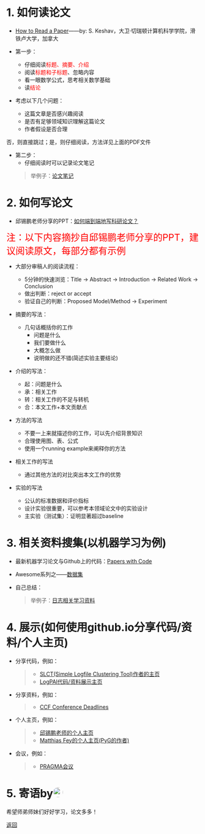 # 1. 如何读论文

- <a href="https://web.stanford.edu/class/ee384m/Handouts/HowtoReadPaper.pdf" target="_blank">How to Read a Paper</a>——by: S. Keshav，大卫·切瑞顿计算机科学学院，滑铁卢大学，加拿大

- 第一步：
  - 仔细阅读<font color="red">标题、摘要、介绍</font>
  - 阅读<font color="red">标题和子标题</font>、忽略内容
  - 看一眼数学公式，思考相关数学基础
  - 读<font color="red">结论</font>
- 考虑以下几个问题：
  - 这篇文章是否感兴趣阅读
  - 是否有足够领域知识理解这篇论文
  - 作者假设是否合理

否，则直接跳过；是，则仔细阅读，方法详见上面的PDF文件

- 第二步：
  - 仔细阅读时可以记录论文笔记
  >举例子：<a href="https://userbehavioranalysis.github.io/GCNReading/pyg.html" target="_blank">论文笔记</a>

# 2. 如何写论文

- 邱锡鹏老师分享的PPT：<a href="https://xpqiu.github.io/slides/20181019-PaperWriting.pdf" target="_blank">如何端到端地写科研论文？</a>

<font size="5" color="red">注：以下内容摘抄自邱锡鹏老师分享的PPT，建议阅读原文，每部分都有示例</font>

- 大部分审稿人的阅读流程：
  - 5分钟的快速浏览：Title → Abstract → Introduction → Related Work → Conclusion
  - 做出判断：reject or accept
  - 验证自己的判断：Proposed Model/Method → Experiment

- 摘要的写法：
  - 几句话概括你的工作
    - 问题是什么
    - 我们要做什么
    - 大概怎么做
    - 说明做的还不错(简述实验主要结论)
- 介绍的写法：
  - 起：问题是什么
  - 承：相关工作
  - 转：相关工作的不足与转机
  - 合：本文工作+本文贡献点
- 方法的写法
  - 不要一上来就描述你的工作，可以先介绍背景知识
  - 合理使用图、表、公式
  - 使用一个running example来阐释你的方法
- 相关工作的写法
  - 通过其他方法的对比突出本文工作的优势
- 实验的写法
  - 公认的标准数据和评价指标
  - 设计实验很重要，可以参考本领域论文中的实验设计
  - 主实验（测试集）：证明显著超过baseline

<!--
# 如何想创新点

老方法解决新问题

举例子：
老方法的新：
-->

# 3. 相关资料搜集(以机器学习为例)

- 最新机器学习论文与Github上的代码：<a href="https://paperswithcode.com/" target="_blank">Papers with Code</a>
- Awesome系列之——<a href="https://github.com/awesomedata/awesome-public-datasets" target="_blank">数据集</a>

- 自己总结：
  >举例子：<a href="https://loganalysis.github.io/relatedData/" target="_blank">日志相关学习资料</a>

# 4. 展示(如何使用github.io分享代码/资料/个人主页)

- 分享代码，例如：
  >- <a href="http://ristov.github.io/" target="_blank">SLCT(Simple Logfile Clustering Tool)作者的主页</a>
  >- <a href="https://logpai.github.io" target="_blank">LogPAI代码/资料展示主页</a>
- 分享资料，例如：
  >- <a href="https://ccfddl.github.io/" target="_blank">CCF Conference Deadlines</a>
- 个人主页，例如：
  >- <a href="https://xpqiu.github.io/" target="_blank">邱锡鹏老师的个人主页</a>
  >- <a href="https://rusty1s.github.io/" target="_blank">Matthias Fey的个人主页(PyG的作者)</a>
- 会议，例如：
  >- <a href="https://github.com/pragmagrid/pragmagrid.github.io" target="_blank">PRAGMA会议</a>

# 5. 寄语by<img src="https://avatars.githubusercontent.com/u/8464332?v=4" width="26" style="border-radius:50%; " />

希望师弟师妹们好好学习，论文多多！

[返回](/20210604)
